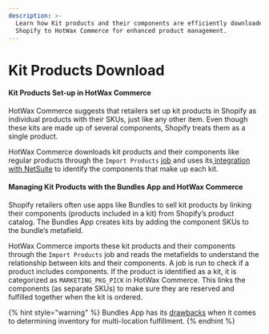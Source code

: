 ```yaml
---
description: >-
  Learn how Kit products and their components are efficiently downloaded from
  Shopify to HotWax Commerce for enhanced product management.
---
```


# Kit Products Download

#### Kit Products Set-up in HotWax Commerce

HotWax Commerce suggests that retailers set up kit products in Shopify as individual products with their SKUs, just like any other item. Even though these kits are made up of several components, Shopify treats them as a single product.

HotWax Commerce downloads kit products and their components like regular products through the `Import Products`
[job](https://docs.hotwax.co/documents/learn-shopify/shopify-integration/how-are-products-downloaded-from-shopify-to-hotwax-commerce/product-download) and uses its[ integration with NetSuite](https://docs.hotwax.co/documents/learn-netsuite/integration-flows/kitproducts) to identify the components that make up each kit.

#### Managing Kit Products with the Bundles App and HotWax Commerce

Shopify retailers often use apps like Bundles to sell kit products by linking their components (products included in a kit) from Shopify’s product catalog. The Bundles App creates kits by adding the component SKUs to the bundle’s metafield.

HotWax Commerce imports these kit products and their components through the `Import Products` job and reads the metafields to understand the relationship between kits and their components. A job is run to check if a product includes components. If the product is identified as a kit, it is categorized as `MARKETING_PKG_PICK` in HotWax Commerce. This links the components (as separate SKUs) to make sure they are reserved and fulfilled together when the kit is ordered.

{% hint style="warning" %}
Bundles App has its [drawbacks](https://docs.hotwax.co/documents/learn-shopify/shopify-integration/how-does-hotwax-commerce-ensure-accurate-inventory-is-synchronized-to-shopify/inventory-synchronization-of-kitproducts#limitations-of-using-bundles-app) when it comes to determining inventory for multi-location fulfillment.
{% endhint %}

